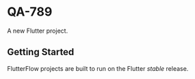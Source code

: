 # QA-789

A new Flutter project.

## Getting Started

FlutterFlow projects are built to run on the Flutter _stable_ release.
